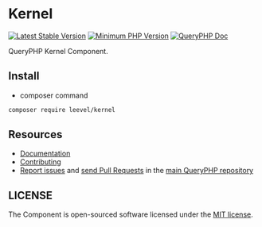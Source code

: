 Kernel
=================

[![Latest Stable Version](http://img.shields.io/packagist/v/leevel/kernel.svg)](https://packagist.org/packages/leevel/kernel)
<a href="https://php.net"><img src="https://img.shields.io/badge/php-%3E%3D%207.3.2-8892BF.svg" alt="Minimum PHP Version"></a>
[![QueryPHP Doc](https://img.shields.io/badge/docs-passing-green.svg?maxAge=2592000)](https://www.queryphp.com/docs/)

QueryPHP Kernel Component.

## Install

- composer command

```bash
composer require leevel/kernel
```

Resources
---------

  * [Documentation](https://www.queryphp.com/docs/component/kernel.html)
  * [Contributing](https://www.queryphp.com/docs/developer/)
  * [Report issues](https://github.com/hunzhiwange/framework/issues) and
    [send Pull Requests](https://github.com/hunzhiwange/framework/pulls)
    in the [main QueryPHP repository](https://github.com/hunzhiwange/framework)

## LICENSE

The Component is open-sourced software licensed under the [MIT license](LICENSE).